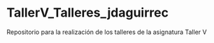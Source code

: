# TallerV_Talleres_jdaguirrec
Repositorio para la realización de los talleres de la asignatura Taller V
